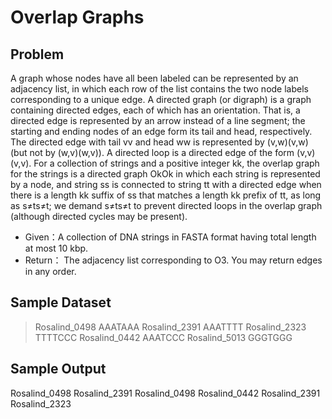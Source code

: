 # Overlap Graphs
## Problem
A graph whose nodes have all been labeled can be represented by an adjacency list, in which each row of the list contains the two node labels corresponding to a unique edge.
A directed graph (or digraph) is a graph containing directed edges, each of which has an orientation. That is, a directed edge is represented by an arrow instead of a line segment; the starting and ending nodes of an edge form its tail and head, respectively. The directed edge with tail vv and head ww is represented by (v,w)(v,w) (but not by (w,v)(w,v)). A directed loop is a directed edge of the form (v,v)(v,v).
For a collection of strings and a positive integer kk, the overlap graph for the strings is a directed graph OkOk in which each string is represented by a node, and string ss is connected to string tt with a directed edge when there is a length kk suffix of ss that matches a length kk prefix of tt, as long as s≠ts≠t; we demand s≠ts≠t to prevent directed loops in the overlap graph (although directed cycles may be present).
* Given：A collection of DNA strings in FASTA format having total length at most 10 kbp.
* Return： The adjacency list corresponding to O3. You may return edges in any order.

## Sample Dataset
>Rosalind_0498
AAATAAA
>Rosalind_2391
AAATTTT
>Rosalind_2323
TTTTCCC
>Rosalind_0442
AAATCCC
>Rosalind_5013
GGGTGGG

## Sample Output
Rosalind_0498 Rosalind_2391
Rosalind_0498 Rosalind_0442
Rosalind_2391 Rosalind_2323
